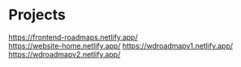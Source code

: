 # Projects
https://frontend-roadmaps.netlify.app/  
https://website-home.netlify.app/
https://wdroadmapv1.netlify.app/   
https://wdroadmapv2.netlify.app/   
